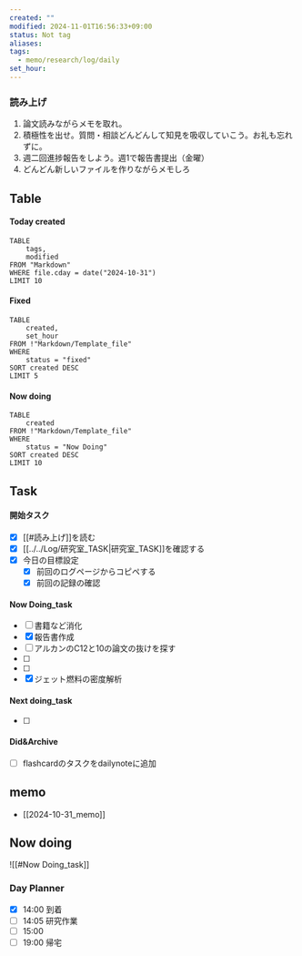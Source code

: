```yaml
---
created: ""
modified: 2024-11-01T16:56:33+09:00
status: Not tag
aliases: 
tags:
  - memo/research/log/daily
set_hour: 
---
```



### 読み上げ
1. 論文読みながらメモを取れ。
2. 積極性を出せ。質問・相談どんどんして知見を吸収していこう。お礼も忘れずに。
3. 週二回進捗報告をしよう。週1で報告書提出（金曜）
4. どんどん新しいファイルを作りながらメモしろ
## Table
#### Today created
```dataview
TABLE
	tags, 
	modified
FROM "Markdown"
WHERE file.cday = date("2024-10-31")
LIMIT 10
```
#### Fixed
```dataview
TABLE
	created, 
	set_hour
FROM !"Markdown/Template_file"
WHERE
	status = "fixed"
SORT created DESC
LIMIT 5
```
#### Now doing
```dataview
TABLE
	created
FROM !"Markdown/Template_file"
WHERE
	status = "Now Doing"
SORT created DESC
LIMIT 10
```
## Task
#### 開始タスク
- [x] [[#読み上げ]]を読む
- [x] [[../../Log/研究室_TASK|研究室_TASK]]を確認する
- [x] 今日の目標設定
	- [x] 前回のログページからコピペする
	- [x] 前回の記録の確認
#### Now Doing_task
- [ ] 書籍など消化
- [x] 報告書作成
- [ ] アルカンのC12と10の論文の抜けを探す
- [ ] 
- [ ] 
- [x] ジェット燃料の密度解析
#### Next doing_task
- [ ] 
#### Did&Archive
- [ ] flashcardのタスクをdailynoteに追加
## memo
- [[2024-10-31_memo]]
## Now doing
![[#Now Doing_task]]


### Day Planner
- [x] 14:00 到着
- [ ] 14:05 研究作業
- [ ] 15:00 
- [ ] 19:00 帰宅